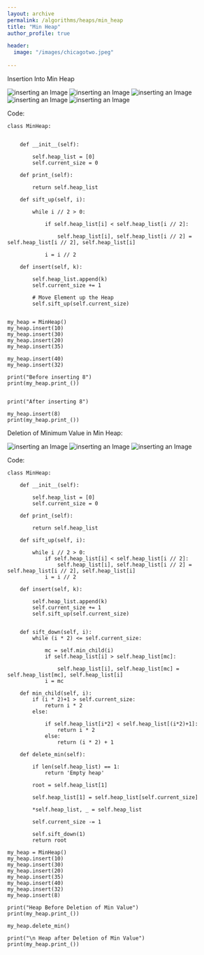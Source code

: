 ```yaml
---
layout: archive
permalink: /algorithms/heaps/min_heap
title: "Min Heap"
author_profile: true

header:
  image: "/images/chicagotwo.jpeg"
  
---
```



Insertion Into Min Heap

![inserting an Image](/images/heaps/min_heap/Page1.jpg)
![inserting an Image](/images/heaps/min_heap/Page2.jpg)
![inserting an Image](/images/heaps/min_heap/Page3.jpg)
![inserting an Image](/images/heaps/min_heap/Page4.jpg)
![inserting an Image](/images/heaps/min_heap/Page5.jpg)


Code:

    class MinHeap:
        
        
        def __init__(self):
              
            self.heap_list = [0]      
            self.current_size = 0
            
        def print_(self):
                  
            return self.heap_list
      
        def sift_up(self, i):
                  
            while i // 2 > 0:
                
                if self.heap_list[i] < self.heap_list[i // 2]:
                    
                    self.heap_list[i], self.heap_list[i // 2] = self.heap_list[i // 2], self.heap_list[i]

                i = i // 2
    
        def insert(self, k):
        
            self.heap_list.append(k)
            self.current_size += 1
            
            # Move Element up the Heap
            self.sift_up(self.current_size)
    
    
    my_heap = MinHeap()
    my_heap.insert(10)
    my_heap.insert(30)
    my_heap.insert(20)
    my_heap.insert(35)

    my_heap.insert(40)
    my_heap.insert(32)

    print("Before inserting 8")
    print(my_heap.print_())


    print("After inserting 8")

    my_heap.insert(8)
    print(my_heap.print_())





Deletion of Minimum Value in Min Heap:

![inserting an Image](/images/heaps/min_heap_deletion/Page1.jpg)
![inserting an Image](/images/heaps/min_heap_deletion/Page2.jpg)
![inserting an Image](/images/heaps/min_heap_deletion/Page3.jpg)



Code:


    class MinHeap:
        
        def __init__(self):
      
            self.heap_list = [0]
            self.current_size = 0
    
        def print_(self):

            return self.heap_list
        
        def sift_up(self, i):
          
            while i // 2 > 0:
                if self.heap_list[i] < self.heap_list[i // 2]:
                    self.heap_list[i], self.heap_list[i // 2] = self.heap_list[i // 2], self.heap_list[i]
                i = i // 2
    
        def insert(self, k):
        
            self.heap_list.append(k)
            self.current_size += 1
            self.sift_up(self.current_size)
    
    
        def sift_down(self, i):
            while (i * 2) <= self.current_size:

                mc = self.min_child(i)
                if self.heap_list[i] > self.heap_list[mc]:
                    
                    self.heap_list[i], self.heap_list[mc] = self.heap_list[mc], self.heap_list[i]
                i = mc
    
        def min_child(self, i):
            if (i * 2)+1 > self.current_size:
                return i * 2
            else:
          
                if self.heap_list[i*2] < self.heap_list[(i*2)+1]:
                    return i * 2
                else:
                    return (i * 2) + 1
    
        def delete_min(self):
            
            if len(self.heap_list) == 1:
                return 'Empty heap'
    
            root = self.heap_list[1]
    
            self.heap_list[1] = self.heap_list[self.current_size]
    
            *self.heap_list, _ = self.heap_list
    
            self.current_size -= 1
    
            self.sift_down(1)
            return root
        
    my_heap = MinHeap()
    my_heap.insert(10)
    my_heap.insert(30)
    my_heap.insert(20)
    my_heap.insert(35)
    my_heap.insert(40)
    my_heap.insert(32)
    my_heap.insert(8)

    print("Heap Before Deletion of Min Value")
    print(my_heap.print_())

    my_heap.delete_min()

    print("\n Heap after Deletion of Min Value")
    print(my_heap.print_())



